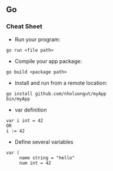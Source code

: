 ## Go

### Cheat Sheet

* Run your program:

```
go run <file path>
```

* Compile your app package:

```
go build <package path>
```

* Install and run from a remote location:

```
go install github.com/nholuongut/myApp
bin/myApp
```

* var definition

```
var i int = 42
OR
i := 42
```

* Define several variables

```
var (
     name string = "hello"
     num int = 42
```
